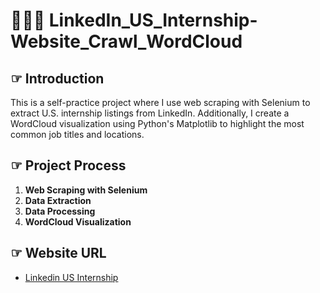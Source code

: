 # 🤹🏻‍♀️ LinkedIn_US_Internship-Website_Crawl_WordCloud
## ☞ Introduction
This is a self-practice project where I use web scraping with Selenium to extract U.S. internship listings from LinkedIn. Additionally, I create a WordCloud visualization using Python's Matplotlib to highlight the most common job titles and locations.  

## ☞ Project Process
1. **Web Scraping with Selenium**  
2. **Data Extraction**  
3. **Data Processing**
4. **WordCloud Visualization** 

## ☞ Website URL
- [Linkedin US Internship](https://www.linkedin.com/jobs/search?keywords=&location=%E7%BE%8E%E5%9C%8B&geoId=103644278&f_TPR=&f_E=1&position=1&pageNum=0)
